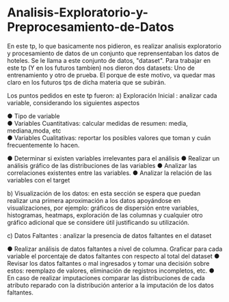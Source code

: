 # Analisis-Exploratorio-y-Preprocesamiento-de-Datos
En este tp, lo que basicamente nos pidieron, es realizar analisis exploratorio y procesamiento de datos de un conjunto que reprensentaban los datos de hoteles. Se le llama a este conjunto de datos, "dataset". Para trabajar en este tp (Y en los futuros tambien) nos dieron dos datasets: Uno de entrenamiento y otro de prueba. El porque de este motivo, va quedar mas claro en los futuros tps de dicha materia que se subirán.

Los puntos pedidos en este tp fueron:
a) Exploración Inicial : analizar cada variable, considerando los siguientes aspectos

● Tipo de variable  
● Variables Cuantitativas: calcular medidas de resumen: media, mediana,moda, etc  
● Variables Cualitativas: reportar los posibles valores que toman y cuán
frecuentemente lo hacen.

● Determinar si existen variables irrelevantes para el análisis
● Realizar un análisis gráfico de las distribuciones de las variables
● Analizar las correlaciones existentes entre las variables.
● Analizar la relación de las variables con el target

b) Visualización de los datos: en esta sección se espera que puedan realizar una primera
aproximación a los datos apoyándose en visualizaciones, por ejemplo: gráficos de
dispersión entre variables, histogramas, heatmaps, exploración de las columnas y
cualquier otro gráfico adicional que se considere útil justificando su utilización.

c) Datos Faltantes : analizar la presencia de datos faltantes en el dataset
  
● Realizar análisis de datos faltantes a nivel de columna. Graficar para cada variable
el porcentaje de datos faltantes con respecto al total del dataset
● Revisar los datos faltantes o mal ingresados y tomar una decisión sobre estos:
reemplazo de valores, eliminación de registros incompletos, etc.
● En caso de realizar imputaciones comparar las distribuciones de cada atributo
reparado con la distribución anterior a la imputación de los datos faltantes.
